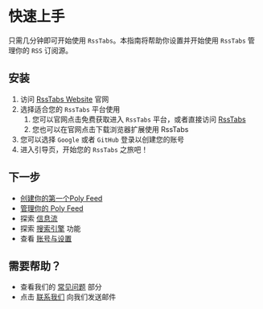 # 快速上手

只需几分钟即可开始使用 `RssTabs`。本指南将帮助你设置并开始使用 `RssTabs` 管理你的 `RSS` 订阅源。

## 安装

1. 访问 [RssTabs Website](https://rsstabs.com) 官网
2. 选择适合您的 `RssTabs` 平台使用
   1. 您可以官网点击免费获取进入 `RssTabs` 平台，或者直接访问 [RssTabs](https://app.rsstabs.com) 
   2. 您也可以在官网点击下载浏览器扩展使用 RssTabs
3. 您可以选择 `Google` 或者 `GitHub` 登录以创建您的账号
4. 进入引导页，开始您的 `RssTabs` 之旅吧！


## 下一步

- [创建你的第一个Poly Feed](../features/create-poly-feed.md)
- [管理你的 Poly Feed](../features/manage-poly-feed.md)
- 探索 [信息流](../features/information.md) 
- 探索 [搜索引擎](../features/search-engine.md) 功能
- 查看 [账号与设置](../features/account-settings.md)

## 需要帮助？

- 查看我们的 [常见问题](../faq/product-faq.md) 部分
- 点击 [联系我们](../about/contact-us.md) 向我们发送邮件
